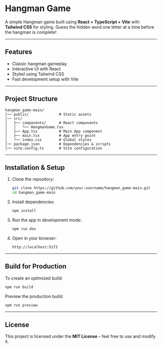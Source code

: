 # Hangman Game

A simple Hangman game built using **React + TypeScript + Vite** with **Tailwind CSS** for styling.
Guess the hidden word one letter at a time before the hangman is complete!

---

## Features

* Classic hangman gameplay
* Interactive UI with React
* Styled using Tailwind CSS
* Fast development setup with Vite

---

## Project Structure

```
hangman_game-main/
│── public/              # Static assets
│── src/
│   ├── components/      # React components
│   │   └── HangmanGame.tsx
│   ├── App.tsx          # Main App component
│   ├── main.tsx         # App entry point
│   └── index.css        # Global styles
│── package.json         # Dependencies & scripts
│── vite.config.ts       # Vite configuration
```

---

## Installation & Setup

1. Clone the repository:

   ```bash
   git clone https://github.com/your-username/hangman_game-main.git
   cd hangman_game-main
   ```

2. Install dependencies:

   ```bash
   npm install
   ```

3. Run the app in development mode:

   ```bash
   npm run dev
   ```

4. Open in your browser:

   ```
   http://localhost:5173
   ```

---

## Build for Production

To create an optimized build:

```bash
npm run build
```

Preview the production build:

```bash
npm run preview
```

---

## License

This project is licensed under the **MIT License** – feel free to use and modify it.

